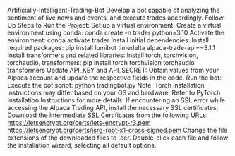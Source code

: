 Artificially-Intelligent-Trading-Bot
Develop a bot capable of analyzing the sentiment of live news and events, and execute trades accordingly.
Follow-Up Steps to Run the Project:
Set up a virtual environment:
Create a virtual environment using conda: conda create -n trader python=3.10
Activate the environment: conda activate trader
Install initial dependencies:
Install required packages: pip install lumibot timedelta alpaca-trade-api==3.1.1
Install transformers and related libraries:
Install torch, torchvision, torchaudio, transformers: pip install torch torchvision torchaudio transformers
Update API_KEY and API_SECRET:
Obtain values from your Alpaca account and update the respective fields in the code.
Run the bot:
Execute the bot script: python tradingbot.py
Note:
Torch installation instructions may differ based on your OS and hardware. Refer to PyTorch Installation Instructions for more details.
If encountering an SSL error while accessing the Alpaca Trading API, install the necessary SSL certificates:
Download the intermediate SSL Certificates from the following URLs:
https://letsencrypt.org/certs/lets-encrypt-r3.pem
https://letsencrypt.org/certs/isrg-root-x1-cross-signed.pem
Change the file extensions of the downloaded files to .cer.
Double-click each file and follow the installation wizard, selecting all default options.

